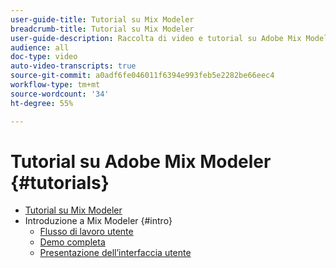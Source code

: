 ```yaml
---
user-guide-title: Tutorial su Mix Modeler
breadcrumb-title: Tutorial su Mix Modeler
user-guide-description: Raccolta di video e tutorial su Adobe Mix Modeler.
audience: all
doc-type: video
auto-video-transcripts: true
source-git-commit: a0adf6fe046011f6394e993feb5e2282be66eec4
workflow-type: tm+mt
source-wordcount: '34'
ht-degree: 55%

---
```



# Tutorial su Adobe Mix Modeler {#tutorials}

+ [Tutorial su Mix Modeler](/help/tutorials/overview.md)
+ Introduzione a Mix Modeler {#intro}
   + [Flusso di lavoro utente](/help/tutorials/intro/user-workflow.md)
   + [Demo completa](/help/tutorials/intro/demo.md)
   + [Presentazione dell’interfaccia utente](/help/tutorials/intro/user-interface-tour.md)
